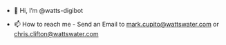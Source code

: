 - 👋 Hi, I’m @watts-digibot

- 📫 How to reach me - Send an Email to mark.cupito@wattswater.com or chris.clifton@wattswater.com 

<!---
watts-digibot/watts-digibot is a ✨ special ✨ repository because its `README.md` (this file) appears on your GitHub profile.
You can click the Preview link to take a look at your changes.
--->
